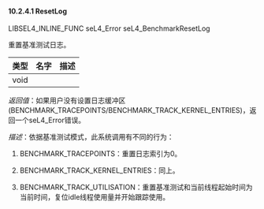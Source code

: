 #### 10.2.4.1  ResetLog

LIBSEL4_INLINE_FUNC seL4_Error seL4_BenchmarkResetLog

重置基准测试日志。

类型 | 名字 | 描述
--- | --- | ---
void |  | 

*返回值*：如果用户没有设置日志缓冲区(BENCHMARK_TRACEPOINTS/BENCHMARK_TRACK_KERNEL_ENTRIES)，返回一个seL4_Error错误。

*描述*：依据基准测试模式，此系统调用有不同的行为：

1. BENCHMARK_TRACEPOINTS：重置日志索引为0。

2. BENCHMARK_TRACK_KERNEL_ENTRIES：同上。

3. BENCHMARK_TRACK_UTILISATION：重置基准测试和当前线程起始时间为当前时间，复位idle线程使用量并开始跟踪使用。

